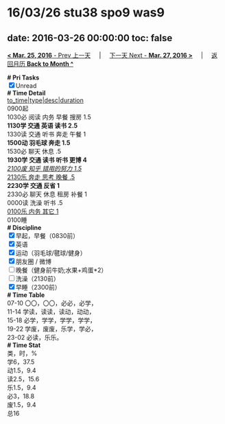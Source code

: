 # 16/03/26 stu38 spo9 was9

date: 2016-03-26 00:00:00
toc: false
---
[**< Mar. 25, 2016** - Prev 上一天](/lifelogs/2016/03/d25.html) &nbsp; &nbsp; | &nbsp; &nbsp; [下一天 Next - **Mar. 27, 2016 >**](/lifelogs/2016/03/d27.html) &nbsp; &nbsp; |  &nbsp; &nbsp; [返回月历 **Back to Month ^**](/lifelogs/2016/03/index.html)
<br/><div><b># Pri Tasks</b></div><div><input checked="true" type="checkbox"/>Unread</div><div><b># Time Detail</b></div><div><u>to_time|type|desc|duration</u></div><div>0900起</div><div>1030必 阅读 内务 早餐 搜房 1.5</div><div><b>1130学 交通 英语 读书 2.5</b></div><div>1330读 交通 听书 奔走 午餐 1</div><div><b>1500动 羽毛球 奔走 1.5</b></div><div>1530必 聊天 休息 .5</div><div><b>1930学 交通 读书 听书 更博 4</b></div><div><u><i>2100废 知乎 错用的努力 1.5</i></u></div><div><u>2130乐 奔走 思考 晚餐 .5</u></div><div><b>2230学 交通 反省 1</b></div><div>2330必 聊天 休息 租房 补餐 1</div><div>0000读 洗澡 听书 .5</div><div><u>0100乐 内务 其它 1</u></div><div>0100睡</div><div><b># Discipline</b></div><div><input checked="true" type="checkbox"/>早起，早餐（0830前）</div><div><input checked="true" type="checkbox"/>英语</div><div><input checked="true" type="checkbox"/>运动（羽毛球/毽球/健身）</div><div><input checked="true" type="checkbox"/>朋友圈 / 微博</div><div><input type="checkbox"/>晚餐（健身前牛奶;水果+鸡蛋*2）</div><div><input type="checkbox"/>洗澡（2130前）</div><div><input checked="true" type="checkbox"/>早睡（2300前）</div><div><b># Time Table</b></div><div>07-10 〇〇，〇〇，必必，必学，</div><div>11-14 学读，读读，读动，动动，</div><div>15-18 必学，学学，学学，学学，</div><div>19-22 学废，废废，乐学，学必，</div><div>23-02 必读，乐乐。</div><div><b># Time Stat</b></div><div>类，时，%</div><div>学6，37.5</div><div>动1.5，9.4</div><div>读2.5，15.6</div><div>乐1.5，9.4</div><div>必3，18.8</div><div>废1.5，9.4</div><div>总16</div>
